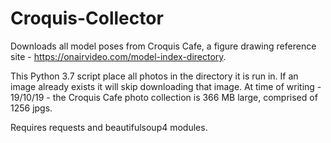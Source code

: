 # Croquis-Collector
Downloads all model poses from Croquis Cafe, a figure drawing reference site - https://onairvideo.com/model-index-directory.

This Python 3.7 script place all photos in the directory it is run in. If an image already exists it will skip downloading that image. At time of writing - 19/10/19 - the Croquis Cafe photo collection is 366 MB large, comprised of 1256 jpgs.

Requires requests and beautifulsoup4 modules.

